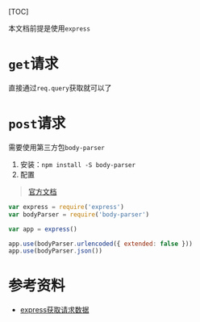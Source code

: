 [TOC]

本文档前提是使用`express`

# `get`请求
直接通过`req.query`获取就可以了

# `post`请求
需要使用第三方包`body-parser`

1. 安装：`npm install -S body-parser`
2. 配置
> [官方文档](http://expressjs.com/en/resources/middleware/body-parser.html)

```js
var express = require('express')
var bodyParser = require('body-parser')

var app = express()

app.use(bodyParser.urlencoded({ extended: false }))
app.use(bodyParser.json())
```

# 参考资料
- [express获取请求数据](https://blog.csdn.net/lucky541788/article/details/87971251)
